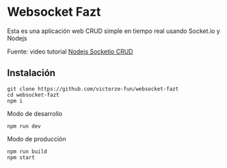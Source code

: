 # Websocket Fazt

Esta es una aplicación web CRUD simple en tiempo real usando Socket.io y Nodejs

Fuente: video tutorial [Nodejs Socketio CRUD](https://www.youtube.com/watch?v=zWax5QCWCXM)

## Instalación

```
git clone https://github.com/victorze-fun/websocket-fazt
cd websocket-fazt
npm i
```

Modo de desarrollo
```
npm run dev
```

Modo de producción
```
npm run build
npm start
```

